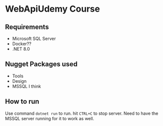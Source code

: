 # WebApiUdemy Course
## Requirements
* Microsoft SQL Server
* Docker??
* .NET 8.0
## Nugget Packages used
* Tools
* Design
* MSSQL I think
## How to run
Use command `dotnet run` to run. hit `CTRL+C` to stop server. Need to have the MSSQL server running for it to work as well. 
